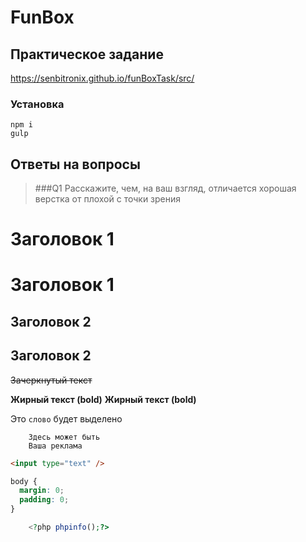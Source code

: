 # FunBox

## Практическое задание

https://senbitronix.github.io/funBoxTask/src/

### Установка

    npm i
    gulp

## Ответы на вопросы

> ###Q1 Расскажите, чем, на ваш взгляд, отличается хорошая верстка от плохой с точки
> зрения

# Заголовок 1

# Заголовок 1

## Заголовок 2

## Заголовок 2

~~Зачеркнутый текст~~

**Жирный текст (bold)**
**Жирный текст (bold)**

Это `слово` будет выделено

```
    Здесь может быть
    Ваша реклама
```

```html
<input type="text" />
```

```css
body {
  margin: 0;
  padding: 0;
}
```

```php
    <?php phpinfo();?>
```
